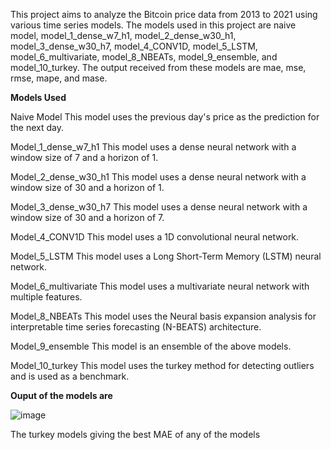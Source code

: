 This project aims to analyze the Bitcoin price data from 2013 to 2021 using various time series models. The models used in this project are naive model, model_1_dense_w7_h1, model_2_dense_w30_h1, model_3_dense_w30_h7, model_4_CONV1D, model_5_LSTM, model_6_multivariate, model_8_NBEATs, model_9_ensemble, and model_10_turkey. The output received from these models are mae, mse, rmse, mape, and mase.

**Models Used**

Naive Model
This model uses the previous day's price as the prediction for the next day.

Model_1_dense_w7_h1
This model uses a dense neural network with a window size of 7 and a horizon of 1.

Model_2_dense_w30_h1
This model uses a dense neural network with a window size of 30 and a horizon of 1.

Model_3_dense_w30_h7
This model uses a dense neural network with a window size of 30 and a horizon of 7.

Model_4_CONV1D
This model uses a 1D convolutional neural network.

Model_5_LSTM
This model uses a Long Short-Term Memory (LSTM) neural network.

Model_6_multivariate
This model uses a multivariate neural network with multiple features.

Model_8_NBEATs
This model uses the Neural basis expansion analysis for interpretable time series forecasting (N-BEATS) architecture.

Model_9_ensemble
This model is an ensemble of the above models.

Model_10_turkey
This model uses the turkey method for detecting outliers and is used as a benchmark.

**Ouput of the models are** 

![image](https://user-images.githubusercontent.com/55728354/223864255-6844e1fe-95f0-4c34-b533-eb082493e91d.png)


The turkey models giving the best MAE of any of the models 
